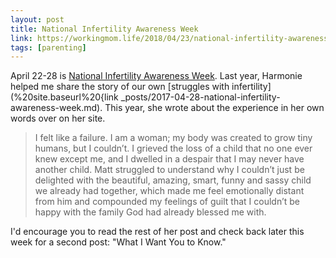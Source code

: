 ```yaml
---
layout: post
title: National Infertility Awareness Week
link: https://workingmom.life/2018/04/23/national-infertility-awareness-week-my-lonely-journey-through-infertility/
tags: [parenting]
---
```


April 22-28 is [National Infertility Awareness Week](https://infertilityawareness.org). Last year, Harmonie helped me share the story of our own [struggles with infertility](%20site.baseurl%20{link _posts/2017-04-28-national-infertility-awareness-week.md). This year, she wrote about the experience in her own words over on her site. 

> I felt like a failure. I am a woman; my body was created to grow tiny humans, but I couldn’t. I grieved the loss of a child that no one ever knew except me, and I dwelled in a despair that I may never have another child. Matt struggled to understand why I couldn’t just be delighted with the beautiful, amazing, smart, funny and sassy child we already had together, which made me feel emotionally distant from him and compounded my feelings of guilt that I couldn’t be happy with the family God had already blessed me with.

I'd encourage you to read the rest of her post and check back later this week for a second post: "What I Want You to Know."